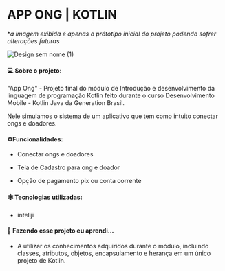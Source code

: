 # APP ONG | KOTLIN
*_a imagem exibida é apenas o prótotipo inicial do projeto podendo sofrer alterações futuras_



![Design sem nome (1)](https://user-images.githubusercontent.com/74657202/158250407-8e2a116a-f161-42dd-8e66-1ae57f278ef8.png)

<h4>💻 Sobre o projeto:</h4>

"App Ong" - Projeto final do módulo de Introdução e desenvolvimento da linguagem de programação Kotlin feito durante o curso  Desenvolvimento Mobile - Kotlin Java da Generation Brasil.

Nele simulamos o sistema de um aplicativo que tem como intuito conectar ongs e doadores.


<h4>⚙️Funcionalidades: </h4>

- Conectar ongs e doadores

- Tela de Cadastro para ong e doador

- Opção de pagamento pix ou conta corrente


<h4> 🕸️ Tecnologias utilizadas: </h4>

- inteliji

<h4> 🦾 Fazendo esse projeto eu aprendi...</h4>

- A utilizar os conhecimentos adquiridos durante o módulo, incluindo classes, atributos, objetos, encapsulamento e herança em um único projeto de Kotlin.

